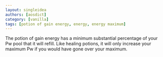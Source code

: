 ```yaml
---
layout: singleidea
authors: [aosdict]
category: [vanilla]
tags: [potion of gain energy, energy, energy maximum]
---
```

The potion of gain energy has a minimum substantial percentage of your Pw pool that it will refill. Like healing potions, it will only increase your maximum Pw if you would have gone over your maximum.
